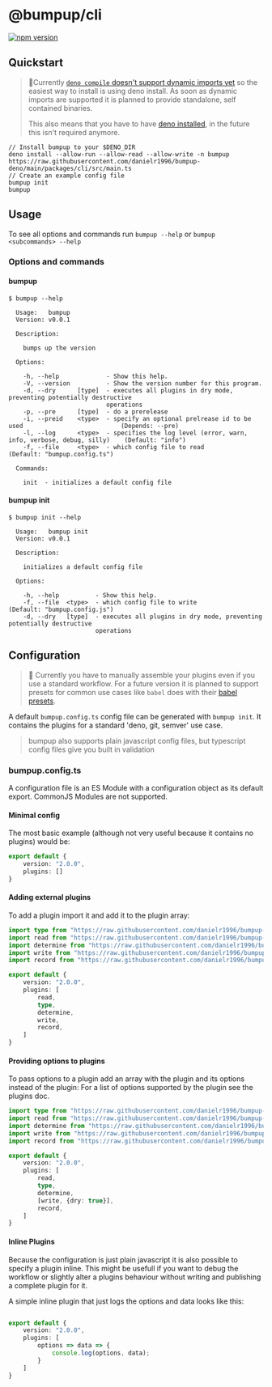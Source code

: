 # @bumpup/cli
[![npm version](https://badge.fury.io/js/%40bumpup%2Fcli.svg)](https://badge.fury.io/js/%40bumpup%2Fcli)

## Quickstart 
> 🚧️Currently [`deno compile` doesn't support dynamic imports yet](https://github.com/denoland/deno/issues/8655) 
> so the easiest way to install is using deno install. As soon as dynamic imports are supported it is planned to 
> provide standalone, self contained binaries. 
> 
> This also means that you have to have [deno installed](https://github.com/denoland/deno/releases/tag/v1.7.2), in the future this isn't required anymore.

```shell script
// Install bumpup to your $DENO_DIR
deno install --allow-run --allow-read --allow-write -n bumpup https://raw.githubusercontent.com/danielr1996/bumpup-deno/main/packages/cli/src/main.ts
// Create an example config file
bumpup init
bumpup
```

## Usage
To see all options and commands run `bumpup --help` or `bumpup <subcommands> --help`

### Options and commands
#### bumpup

```shell script
$ bumpup --help

  Usage:   bumpup
  Version: v0.0.1

  Description:

    bumps up the version

  Options:

    -h, --help             - Show this help.
    -V, --version          - Show the version number for this program.
    -d, --dry      [type]  - executes all plugins in dry mode, preventing potentially destructive
                           operations
    -p, --pre      [type]  - do a prerelease
    -i, --preid    <type>  - specify an optional prelrease id to be used                           (Depends: --pre)
    -l, --log      <type>  - specifies the log level (error, warn, info, verbose, debug, silly)    (Default: "info")
    -f, --file     <type>  - which config file to read                                             (Default: "bumpup.config.ts")

  Commands:

    init  - initializes a default config file

```

#### bumpup init

```shell script
$ bumpup init --help

  Usage:   bumpup init
  Version: v0.0.1

  Description:

    initializes a default config file

  Options:

    -h, --help          - Show this help.
    -f, --file  <type>  - which config file to write                                            (Default: "bumpup.config.js")
    -d, --dry   [type]  - executes all plugins in dry mode, preventing potentially destructive
                        operations
```

## Configuration
> 🚧 Currently you have to manually assemble your plugins even if you use a standard workflow. For a future version it is
> planned to support presets for common use cases like `babel` does with their [babel presets](https://babeljs.io/docs/en/presets).


A default `bumpup.config.ts` config file can be generated with `bumpup init`. It contains the plugins for a standard
'deno, git, semver' use case.

> bumpup also supports plain javascript config files, but typescript config files give you built in validation

### bumpup.config.ts
A configuration file is an ES Module with a configuration object as its default export. CommonJS Modules are not supported.

#### Minimal config
The most basic example (although not very useful because it contains no plugins) would be: 
```ts
export default {
    version: "2.0.0",
    plugins: []
}
```

#### Adding external plugins
To add a plugin import it and add it to the plugin array:

```ts
import type from "https://raw.githubusercontent.com/danielr1996/bumpup-deno/main/packages/src/type-git-conventional-changelog/type.ts";
import read from "https://raw.githubusercontent.com/danielr1996/bumpup-deno/main/packages/src/read-txt/read.ts";
import determine from "https://raw.githubusercontent.com/danielr1996/bumpup-deno/main/packages/src/determine-semver/determine.ts";
import write from "https://raw.githubusercontent.com/danielr1996/bumpup-deno/main/packages/src/write-txt/write.ts";
import record from "https://raw.githubusercontent.com/danielr1996/bumpup-deno/main/packages/src/type-git-conventional-changelog/record.ts";

export default {
    version: "2.0.0",
    plugins: [
        read,
        type,
        determine,
        write,
        record,
    ]
}
```

#### Providing options to plugins
To pass options to a plugin add an array with the plugin and its options instead of the plugin:
For a list of options supported by the plugin see the plugins doc. 

```ts
import type from "https://raw.githubusercontent.com/danielr1996/bumpup-deno/main/packages/src/type-git-conventional-changelog/type.ts";
import read from "https://raw.githubusercontent.com/danielr1996/bumpup-deno/main/packages/src/read-txt/read.ts";
import determine from "https://raw.githubusercontent.com/danielr1996/bumpup-deno/main/packages/src/determine-semver/determine.ts";
import write from "https://raw.githubusercontent.com/danielr1996/bumpup-deno/main/packages/src/write-txt/write.ts";
import record from "https://raw.githubusercontent.com/danielr1996/bumpup-deno/main/packages/src/type-git-conventional-changelog/record.ts";

export default {
    version: "2.0.0",
    plugins: [
        read,
        type,
        determine,
        [write, {dry: true}],
        record,
    ]
}
```

#### Inline Plugins
Because the configuration is just plain javascript it is also possible to specify a plugin inline. 
This might be usefull if you want to debug the workflow or slightly alter a plugins behaviour without writing and publishing a complete plugin for it.

A simple inline plugin that just logs the options and data looks like this:

```ts

export default {
    version: "2.0.0",
    plugins: [
        options => data => {
            console.log(options, data);
        }
    ]
}
```
